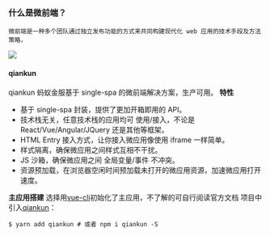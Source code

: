 ### 什么是微前端？

    微前端是一种多个团队通过独立发布功能的方式来共同构建现代化 web 应用的技术手段及方法策略，

<img src='https://user-gold-cdn.xitu.io/2020/6/3/172795808b5b0cce?imageslim'>

#### qiankun

qiankun 蚂蚁金服基于 single-spa 的微前端解决方案，生产可用。
**特性**

- 基于 single-spa 封装，提供了更加开箱即用的 API。
- 技术栈无关，任意技术栈的应用均可 使用/接入，不论是 React/Vue/Angular/JQuery 还是其他等框架。
- HTML Entry 接入方式，让你接入微应用像使用 iframe 一样简单。
- 样式隔离，确保微应用之间样式互相不干扰。
- JS 沙箱，确保微应用之间 全局变量/事件 不冲突。
- 资源预加载，在浏览器空闲时间预加载未打开的微应用资源，加速微应用打开速度。

**主应用搭建**
选择用[vue-cli]('https://cli.vuejs.org/zh/guide/installation.html')初始化了主应用，不了解的可自行阅读官方文档
项目中引入[qiankun]('https://qiankun.umijs.org/zh/guide')：

```
$ yarn add qiankun # 或者 npm i qiankun -S
```
